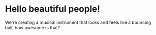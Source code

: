 <h1>Hello beautiful people!</h1>

We're creating a musical instrument that looks and feels like a bouncing ball, how awesome is that?
